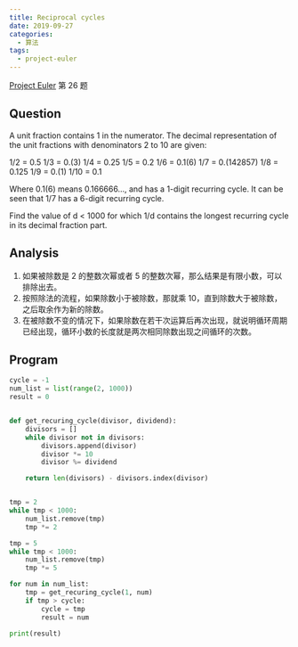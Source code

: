 ```yaml
---
title: Reciprocal cycles
date: 2019-09-27
categories:
  - 算法
tags:
  - project-euler
---
```


[Project Euler](https://projecteuler.net) 第 26 题

<!-- more -->

## Question

A unit fraction contains 1 in the numerator. The decimal representation of the unit fractions with denominators 2 to 10 are given:

1/2 = 0.5
1/3 = 0.(3)
1/4 = 0.25
1/5 = 0.2
1/6 = 0.1(6)
1/7 = 0.(142857)
1/8 = 0.125
1/9 = 0.(1)
1/10 = 0.1

Where 0.1(6) means 0.166666..., and has a 1-digit recurring cycle. It can be seen that 1/7 has a 6-digit recurring cycle.

Find the value of d < 1000 for which 1/d contains the longest recurring cycle in its decimal fraction part.

## Analysis

1. 如果被除数是 2 的整数次幂或者 5 的整数次幂，那么结果是有限小数，可以排除出去。
2. 按照除法的流程，如果除数小于被除数，那就乘 10，直到除数大于被除数，之后取余作为新的除数。
3. 在被除数不变的情况下，如果除数在若干次运算后再次出现，就说明循环周期已经出现，循环小数的长度就是两次相同除数出现之间循环的次数。

## Program

```python
cycle = -1
num_list = list(range(2, 1000))
result = 0


def get_recuring_cycle(divisor, dividend):
    divisors = []
    while divisor not in divisors:
        divisors.append(divisor)
        divisor *= 10
        divisor %= dividend

    return len(divisors) - divisors.index(divisor)


tmp = 2
while tmp < 1000:
    num_list.remove(tmp)
    tmp *= 2

tmp = 5
while tmp < 1000:
    num_list.remove(tmp)
    tmp *= 5

for num in num_list:
    tmp = get_recuring_cycle(1, num)
    if tmp > cycle:
        cycle = tmp
        result = num

print(result)
```
